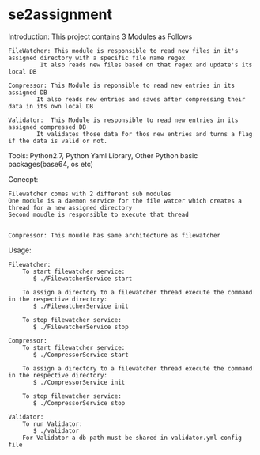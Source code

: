 # se2assignment

Introduction:
	This project contains 3 Modules as Follows


	FileWatcher: This module is responsible to read new files in it's assigned directory with a specific file name regex
		     It also reads new files based on that regex and update's its local DB

	Compressor: This Module is reponsible to read new entries in its assigned DB
		    It also reads new entries and saves after compressing their data in its own local DB

	Validator:  This Module is responsible to read new entries in its assigned compressed DB
		    It validates those data for thos new entries and turns a flag if the data is valid or not.


Tools:
	Python2.7, Python Yaml Library, Other Python basic packages(base64, os etc)


Conecpt:

	Filewatcher comes with 2 different sub modules
	One module is a daemon service for the file watcer which creates a thread for a new assigned directory
	Second moudle is responsible to execute that thread


	Compressor: This moudle has same architecture as filewatcher


Usage:

	Filewatcher:
		To start filewatcher service:
		   $ ./FilewatcherService start

		To assign a directory to a filewatcher thread execute the command in the respective directory:
		   $ ./FilewatcherService init

		To stop filewatcher service:
		   $ ./FilewatcherService stop

	Compressor:
 		To start filewatcher service:
		   $ ./CompressorService start

		To assign a directory to a filewatcher thread execute the command in the respective directory:
		   $ ./CompressorService init

		To stop filewatcher service:
		   $ ./CompressorService stop

	Validator:
		To run Validator:
		   $ ./validator
		For Validator a db path must be shared in validator.yml config file

